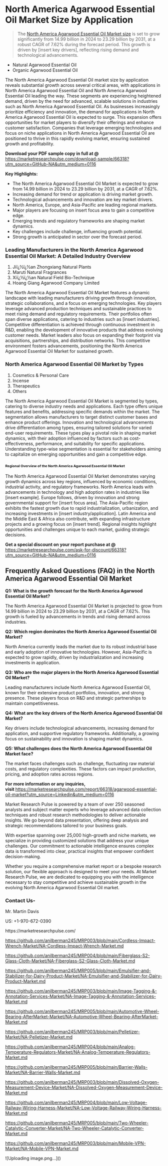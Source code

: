 <h1>North America Agarwood Essential Oil Market&nbsp;Size by Application</h1><blockquote><p>The <a href="https://marketresearchpulse.com/download-sample/66318?utm_source=GitHub-NA&amp;utm_medium=0116">North America Agarwood Essential Oil Market size</a> is set to grow significantly from 14.99 billion in 2024 to 23.29 billion by 2031, at a robust CAGR of 7.62% during the forecast period. This growth is driven by [insert key drivers], reflecting rising demand and technological advancements.</p></blockquote><ul><li>Natural Agarwood Essential Oil <li> Organic Agarwood Essential Oil</li></ul><p>The North America Agarwood Essential Oil market size by application reveals substantial growth across several critical areas, with applications in North America Agarwood Essential Oil and North America Agarwood Essential Oil leading the way. These segments are experiencing heightened demand, driven by the need for advanced, scalable solutions in industries such as North America Agarwood Essential Oil. As businesses increasingly prioritize efficiency and innovation, the demand for applications in North America Agarwood Essential Oil is expected to surge. This expansion offers opportunities for market players to diversify their offerings and enhance customer satisfaction. Companies that leverage emerging technologies and focus on niche applications in North America Agarwood Essential Oil are positioned to thrive in this rapidly evolving market, ensuring sustained growth and profitability.</p><p><strong>Download your PDF sample copy in full at @ </strong><a href="https://marketresearchpulse.com/download-sample/66318?utm_source=GitHub-NA&amp;utm_medium=0116">https://marketresearchpulse.com/download-sample/66318?utm_source=GitHub-NA&amp;utm_medium=0116</a></p><p><strong>Key Highlights: </strong></p><ul><li>The North America Agarwood Essential Oil Market is expected to grow from 14.99 billion in 2024 to 23.29 billion by 2031, at a CAGR of 7.62%.</li><li>Increasing demand for trend or application is driving market growth.</li><li>Technological advancements and innovation are key market drivers.</li><li>North America, Europe, and Asia-Pacific are leading regional markets.</li><li>Major players are focusing on insert focus area to gain a competitive edge.</li><li>Emerging trends and regulatory frameworks are shaping market dynamics.</li><li>Key challenges include challenge, influencing growth potential.</li><li>Strong growth is anticipated in sector over the forecast period.</li></ul><h3>Leading Manufacturers in the North America Agarwood Essential Oil Market: A Detailed Industry Overview</h3><ol><li>Jiï¿½ï¿½an Zhongxiang Natural Plants</li><li>Maruti Natural Fragrances</li><li>Xiï¿½ï¿½an Natural Field Bio-Technique</li><li>Hoang Giang Agarwood Company Limited</li></ol><div class="flex max-w-full flex-col flex-grow"><div class="min-h-8 text-message flex w-full flex-col items-end gap-2 whitespace-normal break-words [.text-message+&amp;]:mt-5" dir="auto" data-message-author-role="assistant" data-message-id="fd8432e4-4910-450d-b182-61b7bfb0a01f" data-message-model-slug="gpt-4o"><div class="flex w-full flex-col gap-1 empty:hidden first:pt-[3px]"><div class="markdown prose w-full break-words dark:prose-invert light"><p>The North America Agarwood Essential Oil Market features a dynamic landscape with leading manufacturers driving growth through innovation, strategic collaborations, and a focus on emerging technologies. Key players leverage advanced production techniques and sustainable practices to meet rising demand and regulatory requirements. Their portfolios often span diverse applications, catering to industries such as [insert industries]. Competitive differentiation is achieved through continuous investment in R&amp;D, enabling the development of innovative products that address evolving customer needs. Market leaders also focus on expanding their footprint via acquisitions, partnerships, and distribution networks. This competitive environment fosters advancements, positioning the North America Agarwood Essential Oil Market for sustained growth.</p></div></div></div></div><h3>North America Agarwood Essential Oil Market by Types</h3><ol><li>Cosmetics & Personal Care <li> Incense <li> Therapeutics <li> Others</li></ol><div class="flex max-w-full flex-col flex-grow"><div class="min-h-8 text-message flex w-full flex-col items-end gap-2 whitespace-normal break-words [.text-message+&amp;]:mt-5" dir="auto" data-message-author-role="assistant" data-message-id="084470be-0bb7-4664-bddf-5156b4f41249" data-message-model-slug="gpt-4o-mini"><div class="flex w-full flex-col gap-1 empty:hidden first:pt-[3px]"><div class="markdown prose w-full break-words dark:prose-invert light"><p>The North America Agarwood Essential Oil Market is segmented by types, catering to diverse industry needs and applications. Each type offers unique features and benefits, addressing specific demands within the market. The segmentation allows manufacturers to target distinct customer bases and enhance product offerings. Innovation and technological advancements drive differentiation among types, ensuring tailored solutions for varied end-user requirements. These types play a pivotal role in shaping market dynamics, with their adoption influenced by factors such as cost-effectiveness, performance, and suitability for specific applications. Understanding type-wise segmentation is essential for stakeholders aiming to capitalize on emerging opportunities and gain a competitive edge.</p></div></div></div></div><h3><span style="font-size: 11px;">Regional Overview of the North America Agarwood Essential Oil Market</span></h3><div class="flex max-w-full flex-col flex-grow"><div class="min-h-8 text-message flex w-full flex-col items-end gap-2 whitespace-normal break-words [.text-message+&amp;]:mt-5" dir="auto" data-message-author-role="assistant" data-message-id="e9038762-ce64-4e30-91c9-9bd413514231" data-message-model-slug="gpt-4o-mini"><div class="flex w-full flex-col gap-1 empty:hidden first:pt-[3px]"><div class="markdown prose w-full break-words dark:prose-invert light"><p>The North America Agarwood Essential Oil Market demonstrates varying growth dynamics across key regions, influenced by economic conditions, industrial activity, and regulatory frameworks. North America leads with advancements in technology and high adoption rates in industries like [insert example]. Europe follows, driven by innovation and strong governmental support for [insert focus area]. The Asia-Pacific region exhibits the fastest growth due to rapid industrialization, urbanization, and increasing investments in [insert industry/application]. Latin America and the Middle East &amp; Africa also contribute, with expanding infrastructure projects and a growing focus on [insert trend]. Regional insights highlight opportunities and challenges unique to each market, guiding strategic decisions.</p></div></div></div></div><p><strong>Get a special discount on your report purchase at @ </strong><a href="https://marketresearchpulse.com/ask-for-discount/66318?utm_source=GitHub-NA&amp;utm_medium=0116">https://marketresearchpulse.com/ask-for-discount/66318?utm_source=GitHub-NA&amp;utm_medium=0116</a></p><h2>Frequently Asked Questions (FAQ) in the North America Agarwood Essential Oil Market</h2><p><strong>Q1: What is the growth forecast for the North America Agarwood Essential Oil Market?</strong></p><p>The North America Agarwood Essential Oil Market is projected to grow from 14.99 billion in 2024 to 23.29 billion by 2031, at a CAGR of 7.62%. This growth is fueled by advancements in trends and rising demand across industries.</p><p><strong>Q2: Which region dominates the North America Agarwood Essential Oil Market?</strong></p><p>North America currently leads the market due to its robust industrial base and early adoption of innovative technologies. However, Asia-Pacific is expected to grow rapidly, driven by industrialization and increasing investments in application.</p><p><strong>Q3: Who are the major players in the North America Agarwood Essential Oil Market?</strong></p><p>Leading manufacturers include North America Agarwood Essential Oil, known for their extensive product portfolios, innovation, and strong presence. These players focus on R&amp;D and strategic partnerships to maintain competitiveness.</p><p><strong>Q4: What are the key drivers of the North America Agarwood Essential Oil Market?</strong></p><p>Key drivers include technological advancements, increasing demand for application, and supportive regulatory frameworks. Additionally, a growing focus on sustainability and innovation is shaping market dynamics.</p><p><strong>Q5: What challenges does the North America Agarwood Essential Oil Market face?</strong></p><p>The market faces challenges such as challenge, fluctuating raw material costs, and regulatory complexities. These factors can impact production, pricing, and adoption rates across regions.</p><p><strong>For more information or any inquiries, visit&nbsp;</strong><a href="https://marketresearchpulse.com/report/66318/agarwood-essential-oil-market?utm_source=Linkedin&utm_medium=0116">https://marketresearchpulse.com/report/66318/agarwood-essential-oil-market?utm_source=Linkedin&utm_medium=0116</a></p><p>Market Research Pulse is powered by a team of over 250 seasoned analysts and subject matter experts who leverage advanced data collection techniques and robust research methodologies to deliver actionable insights. We go beyond data presentation, offering deep analysis and strategic recommendations tailored to your business goals.</p><p>With expertise spanning over 25,000 high-growth and niche markets, we specialize in providing customized solutions that address your unique challenges. Our commitment to actionable intelligence ensures complex data is transformed into clear, practical insights that empower confident decision-making.</p><p>Whether you require a comprehensive market report or a bespoke research solution, our flexible approach is designed to meet your needs. At Market Research Pulse, we are dedicated to equipping you with the intelligence necessary to stay competitive and achieve sustainable growth in the evolving North America Agarwood Essential Oil market.</p><h3><strong>Contact Us-</strong></h3><p>Mr. Martin Davis</p><p>US: +1-970-672-0390</p><p>https://marketresearchpulse.com/</p><p><a href="https://github.com/anilberman245/MRP003/blob/main/Cordless-Impact-Wrench-Market/NA-Cordless-Impact-Wrench-Market.md">https://github.com/anilberman245/MRP003/blob/main/Cordless-Impact-Wrench-Market/NA-Cordless-Impact-Wrench-Market.md</a></p><p><a href="https://github.com/anilberman245/MRP004/blob/main/Fiberglass-S2-Glass-Cloth-Market/NA-Fiberglass-S2-Glass-Cloth-Market.md">https://github.com/anilberman245/MRP004/blob/main/Fiberglass-S2-Glass-Cloth-Market/NA-Fiberglass-S2-Glass-Cloth-Market.md</a></p><p><a href="https://github.com/anilberman245/MRP005/blob/main/Emulsifier-and-Stabilizer-for-Dairy-Product-Market/NA-Emulsifier-and-Stabilizer-for-Dairy-Product-Market.md">https://github.com/anilberman245/MRP005/blob/main/Emulsifier-and-Stabilizer-for-Dairy-Product-Market/NA-Emulsifier-and-Stabilizer-for-Dairy-Product-Market.md</a></p><p><a href="https://github.com/anilberman245/MRP003/blob/main/Image-Tagging-&-Annotation-Services-Market/NA-Image-Tagging-&-Annotation-Services-Market.md">https://github.com/anilberman245/MRP003/blob/main/Image-Tagging-&-Annotation-Services-Market/NA-Image-Tagging-&-Annotation-Services-Market.md</a></p><p><a href="https://github.com/anilberman245/MRP005/blob/main/Automotive-Wheel-Bearing-AfterMarket-Market/NA-Automotive-Wheel-Bearing-AfterMarket-Market.md">https://github.com/anilberman245/MRP005/blob/main/Automotive-Wheel-Bearing-AfterMarket-Market/NA-Automotive-Wheel-Bearing-AfterMarket-Market.md</a></p><p><a href="https://github.com/anilberman245/MRP003/blob/main/Pelletizer-Market/NA-Pelletizer-Market.md">https://github.com/anilberman245/MRP003/blob/main/Pelletizer-Market/NA-Pelletizer-Market.md</a></p><p><a href="https://github.com/anilberman245/MRP004/blob/main/Analog-Temperature-Regulators-Market/NA-Analog-Temperature-Regulators-Market.md">https://github.com/anilberman245/MRP004/blob/main/Analog-Temperature-Regulators-Market/NA-Analog-Temperature-Regulators-Market.md</a></p><p><a href="https://github.com/anilberman245/MRP005/blob/main/Barrier-Walls-Market/NA-Barrier-Walls-Market.md">https://github.com/anilberman245/MRP005/blob/main/Barrier-Walls-Market/NA-Barrier-Walls-Market.md</a></p><p><a href="https://github.com/anilberman245/MRP003/blob/main/Dissolved-Oxygen-Measurement-Device-Market/NA-Dissolved-Oxygen-Measurement-Device-Market.md">https://github.com/anilberman245/MRP003/blob/main/Dissolved-Oxygen-Measurement-Device-Market/NA-Dissolved-Oxygen-Measurement-Device-Market.md</a></p><p><a href="https://github.com/anilberman245/MRP004/blob/main/Low-Voltage-Railway-Wiring-Harness-Market/NA-Low-Voltage-Railway-Wiring-Harness-Market.md">https://github.com/anilberman245/MRP004/blob/main/Low-Voltage-Railway-Wiring-Harness-Market/NA-Low-Voltage-Railway-Wiring-Harness-Market.md</a></p><p><a href="https://github.com/anilberman245/MRP005/blob/main/Two-Wheeler-Catalytic-Converter-Market/NA-Two-Wheeler-Catalytic-Converter-Market.md">https://github.com/anilberman245/MRP005/blob/main/Two-Wheeler-Catalytic-Converter-Market/NA-Two-Wheeler-Catalytic-Converter-Market.md</a></p><p><a href="https://github.com/anilberman245/MRP003/blob/main/Mobile-VPN-Market/NA-Mobile-VPN-Market.md">https://github.com/anilberman245/MRP003/blob/main/Mobile-VPN-Market/NA-Mobile-VPN-Market.md</a></p>
![Uploading image.png…]()
